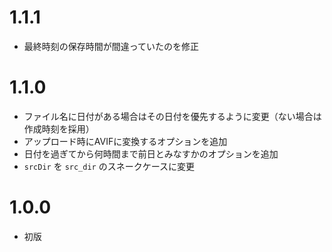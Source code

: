 # 1.1.1

- 最終時刻の保存時間が間違っていたのを修正


# 1.1.0

- ファイル名に日付がある場合はその日付を優先するように変更（ない場合は作成時刻を採用）
- アップロード時にAVIFに変換するオプションを追加
- 日付を過ぎてから何時間まで前日とみなすかのオプションを追加
- `srcDir` を `src_dir` のスネークケースに変更

# 1.0.0

- 初版